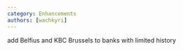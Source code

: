 ```yaml
---
category: Enhancements
authors: [wachkyri]
---
```


add Belfius and KBC Brussels to banks with limited history
